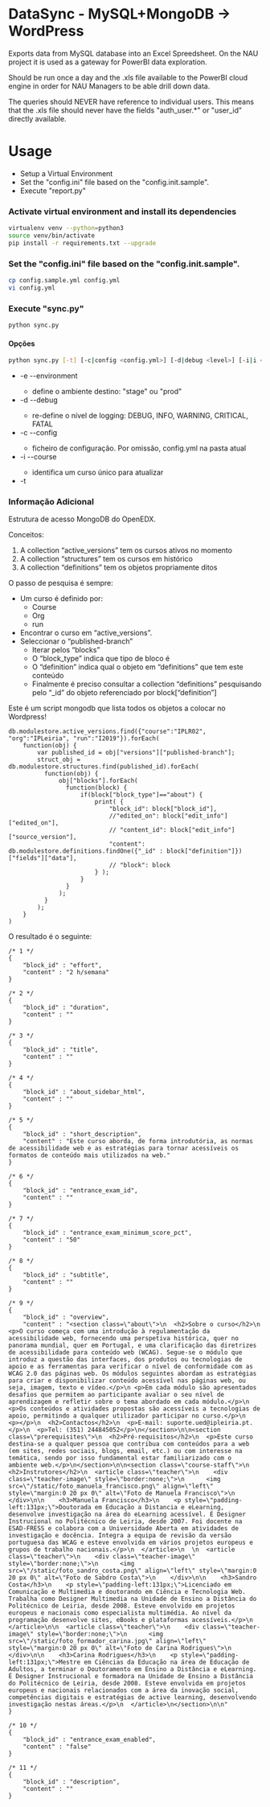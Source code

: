 # DataSync - MySQL+MongoDB -> WordPress

Exports data from MySQL database into an Excel Spreedsheet. On the NAU project it is
used as a gateway for PowerBI data exploration.

Should be run once a day and the .xls file available to the PowerBI cloud engine
in order for NAU Managers to be able drill down data.

The queries should NEVER have reference to individual users. This means that the .xls
file should never have the fields "auth_user.*" or "user_id" directly available.

# Usage

 - Setup a Virtual Environment
 - Set the "config.ini" file based on the "config.init.sample".
 - Execute "report.py"

### Activate virtual environment and install its dependencies
```bash
virtualenv venv --python=python3
source venv/bin/activate
pip install -r requirements.txt --upgrade
```

### Set the "config.ini" file based on the "config.init.sample".
```bash
cp config.sample.yml config.yml
vi config.yml
```

### Execute "sync.py"
```bash
python sync.py
```
#### Opções ####
```bash
python sync.py [-t] [-c|config <config.yml>] [-d|debug <level>] [-i|i <course-id>] -e|environment <environment>
```

 * -e --environment <environment>
    * define o ambiente destino: "stage" ou "prod" 
 * -d --debug <debug level>
    * re-define o nível de logging: DEBUG, INFO, WARNING, CRITICAL, FATAL 
 * -c --config <config file>
    * ficheiro de configuração. Por omissão, config.yml na pasta atual
 * -i --course <course-id>
    * identifica um curso único para atualizar
 * -t

### Informação Adicional ###

Estrutura de acesso MongoDB do OpenEDX.
 
Conceitos:
1. A collection “active_versions” tem os cursos ativos no momento
1. A collection “structures” tem os cursos em histórico
1. A collection “definitions” tem os objetos propriamente ditos

 
 
O passo de pesquisa é sempre:
 -	Um curso é definido por:
      - Course
      - Org
      - run
 -	Encontrar o curso em “active_versions”.
 -	Seleccionar o “published-branch”
      -	Iterar pelos “blocks”
      - O “block_type” indica que tipo de bloco é
      - O “definition” indica qual o objeto em “definitions” que tem este conteúdo
      - Finalmente é preciso consultar a collection “definitions” pesquisando pelo “_id” do objeto referenciado por block[“definition”]
 
Este é um script mongodb que lista todos os objetos a colocar no Wordpress!
 
    db.modulestore.active_versions.find({"course":"IPLR02", "org":"IPLeiria", "run":"I2019"}).forEach(
        function(obj) {        
            var published_id = obj["versions"]["published-branch"];
            struct_obj = db.modulestore.structures.find(published_id).forEach(
              function(obj) {
                  obj["blocks"].forEach(
                    function(block) {
                        if(block["block_type"]=="about") {
                            print( {
                                "block_id": block["block_id"],
                                //"edited_on": block["edit_info"]["edited_on"],
                                // "content_id": block["edit_info"]["source_version"],
                                "content": db.modulestore.definitions.findOne({"_id" : block["definition"]})["fields"]["data"],
                                // "block": block
                            } );
                        }
                    }
                  );
              }
            );
        }
    )
 
O resultado é o seguinte:
 
    /* 1 */
    {
        "block_id" : "effort",
        "content" : "2 h/semana"
    }
     
    /* 2 */
    {
        "block_id" : "duration",
        "content" : ""
    }
     
    /* 3 */
    {
        "block_id" : "title",
        "content" : ""
    }
     
    /* 4 */
    {
        "block_id" : "about_sidebar_html",
        "content" : ""
    }
     
    /* 5 */
    {
        "block_id" : "short_description",
        "content" : "Este curso aborda, de forma introdutória, as normas de acessibilidade web e as estratégias para tornar acessíveis os formatos de conteúdo mais utilizados na web."
    }
     
    /* 6 */
    {
        "block_id" : "entrance_exam_id",
        "content" : ""
    }
     
    /* 7 */
    {
        "block_id" : "entrance_exam_minimum_score_pct",
        "content" : "50"
    }
     
    /* 8 */
    {
        "block_id" : "subtitle",
        "content" : ""
    }
     
    /* 9 */
    {
        "block_id" : "overview",
        "content" : "<section class=\"about\">\n  <h2>Sobre o curso</h2>\n  <p>O curso começa com uma introdução à regulamentação da acessibilidade web, fornecendo uma perspetiva histórica, quer no panorama mundial, quer em Portugal, e uma clarificação das diretrizes de acessibilidade para conteúdo web (WCAG). Segue-se o módulo que introduz a questão das interfaces, dos produtos ou tecnologias de apoio e as ferramentas para verificar o nível de conformidade com as WCAG 2.0 das páginas web. Os módulos seguintes abordam as estratégias para criar e disponibilizar conteúdo acessível nas páginas web, ou seja, imagem, texto e vídeo.</p>\n <p>Em cada módulo são apresentados desafios que permitem ao participante avaliar o seu nível de aprendizagem e refletir sobre o tema abordado em cada módulo.</p>\n <p>Os conteúdos e atividades propostas são acessíveis a tecnologias de apoio, permitindo a qualquer utilizador participar no curso.</p>\n  <p></p>\n  <h2>Contactos</h2>\n  <p>E-mail: suporte.ued@ipleiria.pt.</p>\n  <p>Tel: (351) 244845052</p>\n</section>\n\n<section class=\"prerequisites\">\n  <h2>Pré-requisitos</h2>\n  <p>Este curso destina-se a qualquer pessoa que contribua com conteúdos para a web (em sites, redes sociais, blogs, email, etc.) ou com interesse na temática, sendo por isso fundamental estar familiarizado com o ambiente web.</p>\n</section>\n\n<section class=\"course-staff\">\n  <h2>Instrutores</h2>\n  <article class=\"teacher\">\n    <div class=\"teacher-image\" style=\"border:none;\">\n      <img src=\"/static/foto_manuela_francisco.png\" align=\"left\" style=\"margin:0 20 px 0\" alt=\"Foto de Manuela Francisco\">\n    </div>\n\n    <h3>Manuela Francisco</h3>\n    <p style=\"padding-left:131px;\">Doutorada em Educação a Distancia e eLearning, desenvolve investigação na área do eLearning acessível. É Designer Instrucional no Politécnico de Leiria, desde 2007. Foi docente na ESAD-FRESS e colabora com a Universidade Aberta em atividades de investigação e docência. Integra a equipa de revisão da versão portuguesa das WCAG e esteve envolvida em vários projetos europeus e grupos de trabalho nacionais.</p>\n  </article>\n  \n  <article class=\"teacher\">\n    <div class=\"teacher-image\" style=\"border:none;\">\n      <img src=\"/static/foto_sandro_costa.png\" align=\"left\" style=\"margin:0 20 px 0\" alt=\"Foto de Sabdro Costa\">\n    </div>\n\n    <h3>Sandro Costa</h3>\n    <p style=\"padding-left:131px;\">Licenciado em Comunicação e Multimedia e doutorando em Ciência e Tecnologia Web. Trabalha como Designer Multimedia na Unidade de Ensino a Distância do Politécnico de Leiria, desde 2008. Esteve envolvido em projetos europeus e nacionais como especialista multimédia. Ao nível da programação desenvolve sites, eBooks e plataformas acessíveis.</p>\n  </article>\n\n  <article class=\"teacher\">\n    <div class=\"teacher-image\" style=\"border:none;\">\n      <img src=\"/static/foto_formador_carina.jpg\" align=\"left\" style=\"margin:0 20 px 0\" alt=\"Foto de Carina Rodrigues\">\n    </div>\n\n    <h3>Carina Rodrigues</h3>\n    <p style=\"padding-left:131px;\">Mestre em Ciências da Educação na área de Educação de Adultos, a terminar o Doutoramento em Ensino a Distância e eLearning. É Designer Instrucional e formadora na Unidade de Ensino a Distância do Politécnico de Leiria, desde 2008. Esteve envolvida em projetos europeus e nacionais relacionados com a área da inovação social, competências digitais e estratégias de active learning, desenvolvendo investigação nestas áreas.</p>\n  </article>\n</section>\n\n"
    }
     
    /* 10 */
    {
        "block_id" : "entrance_exam_enabled",
        "content" : "false"
    }
     
    /* 11 */
    {
        "block_id" : "description",
        "content" : ""
    }
